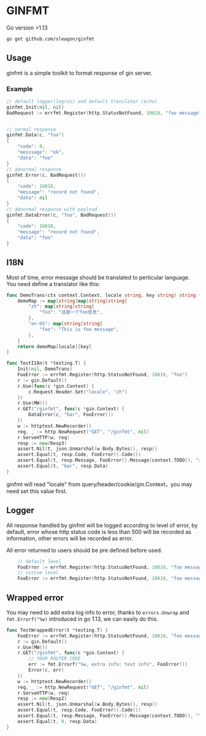 # GINFMT

Go version >1.13

```bash
go get github.com/sleagon/ginfmt
```

## Usage

ginfmt is a simple toolkit to format response of gin server.

### Example

```GO
// default logger(logrus) and default translator (echo)
ginfmt.Init(nil, nil)
BadRequest := errfmt.Register(http.StatusNotFound, 10010, "foo message")


// normal response
ginfmt.Data(c, "foo")
{
	"code": 0,
	"messsage": "ok",
	"data": "foo"
}
// abnormal response
ginfmt.Error(c, BadRequest())
{
	"code": 10010,
	"message": "record not found",
	"data": nil
}
// abnormal response with payload
ginfmt.DataError(c, "foo", BadRequest())
{
	"code": 10010,
	"message": "record not found",
    "data": "foo"
}
```

## I18N

Most of time, error message should be translated to perticular language. You need define a translator like this:

```GO
func DemoTrans(ctx context.Context, locale string, key string) string {
	demoMap := map[string]map[string]string{
		"zh": map[string]string{
			"foo": "这是一个foo信息",
		},
		"en-US": map[string]string{
			"foo": "This is foo message",
		},
	}
	return demoMap[locale][key]
}

func TestI18n(t *testing.T) {
	Init(nil, DemoTrans)
	FooError := errfmt.Register(http.StatusNotFound, 10010, "foo")
	r := gin.Default()
	r.Use(func(c *gin.Context) {
		c.Request.Header.Set("locale", "zh")
	})
	r.Use(MW())
	r.GET("/ginfmt", func(c *gin.Context) {
		DataError(c, "bar", FooError())
	})
	w := httptest.NewRecorder()
	req, _ := http.NewRequest("GET", "/ginfmt", nil)
	r.ServeHTTP(w, req)
	resp := new(Resp3)
	assert.Nil(t, json.Unmarshal(w.Body.Bytes(), resp))
	assert.Equal(t, resp.Code, FooError().Code())
	assert.Equal(t, resp.Message, FooError().Message(context.TODO(), "zh"))
	assert.Equal(t, "bar", resp.Data)
}
```

ginfmt will read "locale" from query/header/cookie/gin.Context，you may need set this value first.

## Logger

All response handled by ginfmt will be logged according to level of error, by default, error whose http status code is 
less than 500 will be recorded as information, other errors will be recorded as error.

All error returned to users should be pre defined before used.

```GO
    // default level
	FooError := errfmt.Register(http.StatusNotFound, 10010, "foo message")
	// custom level
	FooError := errfmt.Register(http.StatusNotFound, 10010, "foo message", errfmt.LevelError)
``` 

## Wrapped error

You may need to add extra log info to error, thanks to `errors.Unwrap` and `fmt.Errorf("%w)` introduced in go 1.13, we
can easily do this.

```GO
func TestWrappedError(t *testing.T) {
	FooError := errfmt.Register(http.StatusNotFound, 10010, "foo message")
	r := gin.Default()
	r.Use(MW())
	r.GET("/ginfmt", func(c *gin.Context) {
		// YOUR ROUTER CODE
		err := fmt.Errorf("%w, extra info: test info", FooError())
		Error(c, err)
	})
	w := httptest.NewRecorder()
	req, _ := http.NewRequest("GET", "/ginfmt", nil)
	r.ServeHTTP(w, req)
	resp := new(Resp2)
	assert.Nil(t, json.Unmarshal(w.Body.Bytes(), resp))
	assert.Equal(t, resp.Code, FooError().Code())
	assert.Equal(t, resp.Message, FooError().Message(context.TODO(), ""))
	assert.Equal(t, 0, resp.Data)
}
```